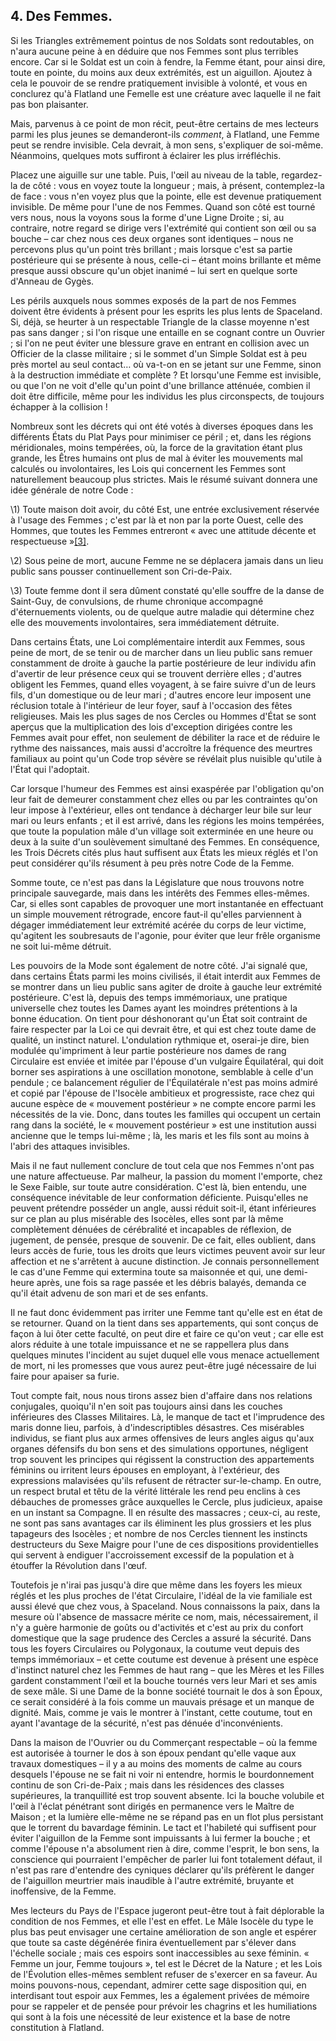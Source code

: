 ## 4. Des Femmes.

Si les Triangles extrêmement pointus de nos Soldats sont redoutables, on n'aura aucune peine à en déduire que nos Femmes sont plus terribles encore. Car si le Soldat est un coin à fendre, la Femme étant, pour ainsi dire, toute en pointe, du moins aux deux extrémités, est un aiguillon. Ajoutez à cela le pouvoir de se rendre pratiquement invisible à volonté, et vous en conclurez qu'à Flatland une Femelle est une créature avec laquelle il ne fait pas bon plaisanter.

Mais, parvenus à ce point de mon récit, peut-être certains de mes lecteurs parmi les plus jeunes se demanderont-ils *comment*, à Flatland, une Femme peut se rendre invisible. Cela devrait, à mon sens, s'expliquer de soi-même. Néanmoins, quelques mots suffiront à éclairer les plus irréfléchis.

Placez une aiguille sur une table. Puis, l'œil au niveau de la table, regardez-la de côté : vous en voyez toute la longueur ; mais, à présent, contemplez-la de face : vous n'en voyez plus que la pointe, elle est devenue pratiquement invisible. De même pour l'une de nos Femmes. Quand son côté est tourné vers nous, nous la voyons sous la forme d'une Ligne Droite ; si, au contraire, notre regard se dirige vers l'extrémité qui contient son œil ou sa bouche – car chez nous ces deux organes sont identiques – nous ne percevons plus qu'un point très brillant ; mais lorsque c'est sa partie postérieure qui se présente à nous, celle-ci – étant moins brillante et même presque aussi obscure qu'un objet inanimé – lui sert en quelque sorte d'Anneau de Gygès.

Les périls auxquels nous sommes exposés de la part de nos Femmes doivent être évidents à présent pour les esprits les plus lents de Spaceland. Si, déjà, se heurter à un respectable Triangle de la classe moyenne n'est pas sans danger ; si l'on risque une entaille en se cognant contre un Ouvrier ; si l'on ne peut éviter une blessure grave en entrant en collision avec un Officier de la classe militaire ; si le sommet d'un Simple Soldat est à peu près mortel au seul contact… où va-t-on en se jetant sur une Femme, sinon à la destruction immédiate et complète ? Et lorsqu'une Femme est invisible, ou que l'on ne voit d'elle qu'un point d'une brillance atténuée, combien il doit être difficile, même pour les individus les plus circonspects, de toujours échapper à la collision !

Nombreux sont les décrets qui ont été votés à diverses époques dans les différents États du Plat Pays pour minimiser ce péril ; et, dans les régions méridionales, moins tempérées, où, la force de la gravitation étant plus grande, les Êtres humains ont plus de mal à éviter les mouvements mal calculés ou involontaires, les Lois qui concernent les Femmes sont naturellement beaucoup plus strictes. Mais le résumé suivant donnera une idée générale de notre Code :

\1) Toute maison doit avoir, du côté Est, une entrée exclusivement réservée à l'usage des Femmes ; c'est par là et non par la porte Ouest, celle des Hommes, que toutes les Femmes entreront « avec une attitude décente et respectueuse »[[3]](#_ftn3).

\2) Sous peine de mort, aucune Femme ne se déplacera jamais dans un lieu public sans pousser continuellement son Cri-de-Paix.

\3) Toute femme dont il sera dûment constaté qu'elle souffre de la danse de Saint-Guy, de convulsions, de rhume chronique accompagné d'éternuements violents, ou de quelque autre maladie qui détermine chez elle des mouvements involontaires, sera immédiatement détruite.

Dans certains États, une Loi complémentaire interdit aux Femmes, sous peine de mort, de se tenir ou de marcher dans un lieu public sans remuer constamment de droite à gauche la partie postérieure de leur individu afin d'avertir de leur présence ceux qui se trouvent derrière elles ; d'autres obligent les Femmes, quand elles voyagent, à se faire suivre d'un de leurs fils, d'un domestique ou de leur mari ; d'autres encore leur imposent une réclusion totale à l'intérieur de leur foyer, sauf à l'occasion des fêtes religieuses. Mais les plus sages de nos Cercles ou Hommes d'État se sont aperçus que la multiplication des lois d'exception dirigées contre les Femmes avait pour effet, non seulement de débiliter la race et de réduire le rythme des naissances, mais aussi d'accroître la fréquence des meurtres familiaux au point qu'un Code trop sévère se révélait plus nuisible qu'utile à l'État qui l'adoptait.

Car lorsque l'humeur des Femmes est ainsi exaspérée par l'obligation qu'on leur fait de demeurer constamment chez elles ou par les contraintes qu'on leur impose à l'extérieur, elles ont tendance à décharger leur bile sur leur mari ou leurs enfants ; et il est arrivé, dans les régions les moins tempérées, que toute la population mâle d'un village soit exterminée en une heure ou deux à la suite d'un soulèvement simultané des Femmes. En conséquence, les Trois Décrets cités plus haut suffisent aux États les mieux réglés et l'on peut considérer qu'ils résument à peu près notre Code de la Femme.

Somme toute, ce n'est pas dans la Législature que nous trouvons notre principale sauvegarde, mais dans les intérêts des Femmes elles-mêmes. Car, si elles sont capables de provoquer une mort instantanée en effectuant un simple mouvement rétrograde, encore faut-il qu'elles parviennent à dégager immédiatement leur extrémité acérée du corps de leur victime, qu'agitent les soubresauts de l'agonie, pour éviter que leur frêle organisme ne soit lui-même détruit.

Les pouvoirs de la Mode sont également de notre côté. J'ai signalé que, dans certains États parmi les moins civilisés, il était interdit aux Femmes de se montrer dans un lieu public sans agiter de droite à gauche leur extrémité postérieure. C'est là, depuis des temps immémoriaux, une pratique universelle chez toutes les Dames ayant les moindres prétentions à la bonne éducation. On tient pour déshonorant qu'un État soit contraint de faire respecter par la Loi ce qui devrait être, et qui est chez toute dame de qualité, un instinct naturel. L'ondulation rythmique et, oserai-je dire, bien modulée qu'impriment à leur partie postérieure nos dames de rang Circulaire est enviée et imitée par l'épouse d'un vulgaire Équilatéral, qui doit borner ses aspirations à une oscillation monotone, semblable à celle d'un pendule ; ce balancement régulier de l'Équilatérale n'est pas moins admiré et copié par l'épouse de l'Isocèle ambitieux et progressiste, race chez qui aucune espèce de « mouvement postérieur » ne compte encore parmi les nécessités de la vie. Donc, dans toutes les familles qui occupent un certain rang dans la société, le « mouvement postérieur » est une institution aussi ancienne que le temps lui-même ; là, les maris et les fils sont au moins à l'abri des attaques invisibles.

Mais il ne faut nullement conclure de tout cela que nos Femmes n'ont pas une nature affectueuse. Par malheur, la passion du moment l'emporte, chez le Sexe Faible, sur toute autre considération. C'est là, bien entendu, une conséquence inévitable de leur conformation déficiente. Puisqu'elles ne peuvent prétendre posséder un angle, aussi réduit soit-il, étant inférieures sur ce plan au plus misérable des Isocèles, elles sont par là même complètement dénuées de cérébralité et incapables de réflexion, de jugement, de pensée, presque de souvenir. De ce fait, elles oublient, dans leurs accès de furie, tous les droits que leurs victimes peuvent avoir sur leur affection et ne s'arrêtent à aucune distinction. Je connais personnellement le cas d'une Femme qui extermina toute sa maisonnée et qui, une demi-heure après, une fois sa rage passée et les débris balayés, demanda ce qu'il était advenu de son mari et de ses enfants.

Il ne faut donc évidemment pas irriter une Femme tant qu'elle est en état de se retourner. Quand on la tient dans ses appartements, qui sont conçus de façon à lui ôter cette faculté, on peut dire et faire ce qu'on veut ; car elle est alors réduite à une totale impuissance et ne se rappellera plus dans quelques minutes l'incident au sujet duquel elle vous menace actuellement de mort, ni les promesses que vous aurez peut-être jugé nécessaire de lui faire pour apaiser sa furie.

Tout compte fait, nous nous tirons assez bien d'affaire dans nos relations conjugales, quoiqu'il n'en soit pas toujours ainsi dans les couches inférieures des Classes Militaires. Là, le manque de tact et l'imprudence des maris donne lieu, parfois, à d'indescriptibles désastres. Ces misérables individus, se fiant plus aux armes offensives de leurs angles aigus qu'aux organes défensifs du bon sens et des simulations opportunes, négligent trop souvent les principes qui régissent la construction des appartements féminins ou irritent leurs épouses en employant, à l'extérieur, des expressions malavisées qu'ils refusent de rétracter sur-le-champ. En outre, un respect brutal et têtu de la vérité littérale les rend peu enclins à ces débauches de promesses grâce auxquelles le Cercle, plus judicieux, apaise en un instant sa Compagne. Il en résulte des massacres ; ceux-ci, au reste, ne sont pas sans avantages car ils éliminent les plus grossiers et les plus tapageurs des Isocèles ; et nombre de nos Cercles tiennent les instincts destructeurs du Sexe Maigre pour l'une de ces dispositions providentielles qui servent à endiguer l'accroissement excessif de la population et à étouffer la Révolution dans l'œuf.

Toutefois je n'irai pas jusqu'à dire que même dans les foyers les mieux réglés et les plus proches de l'état Circulaire, l'idéal de la vie familiale est aussi élevé que chez vous, à Spaceland. Nous connaissons la paix, dans la mesure où l'absence de massacre mérite ce nom, mais, nécessairement, il n'y a guère harmonie de goûts ou d'activités et c'est au prix du confort domestique que la sage prudence des Cercles a assuré la sécurité. Dans tous les foyers Circulaires ou Polygonaux, la coutume veut depuis des temps immémoriaux – et cette coutume est devenue à présent une espèce d'instinct naturel chez les Femmes de haut rang – que les Mères et les Filles gardent constamment l'œil et la bouche tournés vers leur Mari et ses amis de sexe mâle. Si une Dame de la bonne société tournait le dos à son Époux, ce serait considéré à la fois comme un mauvais présage et un manque de dignité. Mais, comme je vais le montrer à l'instant, cette coutume, tout en ayant l'avantage de la sécurité, n'est pas dénuée d'inconvénients.

Dans la maison de l'Ouvrier ou du Commerçant respectable – où la femme est autorisée à tourner le dos à son époux pendant qu'elle vaque aux travaux domestiques – il y a au moins des moments de calme au cours desquels l'épouse ne se fait ni voir ni entendre, hormis le bourdonnement continu de son Cri-de-Paix ; mais dans les résidences des classes supérieures, la tranquillité est trop souvent absente. Ici la bouche volubile et l'œil à l'éclat pénétrant sont dirigés en permanence vers le Maître de Maison ; et la lumière elle-même ne se répand pas en un flot plus persistant que le torrent du bavardage féminin. Le tact et l'habileté qui suffisent pour éviter l'aiguillon de la Femme sont impuissants à lui fermer la bouche ; et comme l'épouse n'a absolument rien à dire, comme l'esprit, le bon sens, la conscience qui pourraient l'empêcher de parler lui font totalement défaut, il n'est pas rare d'entendre des cyniques déclarer qu'ils préfèrent le danger de l'aiguillon meurtrier mais inaudible à l'autre extrémité, bruyante et inoffensive, de la Femme.

Mes lecteurs du Pays de l'Espace jugeront peut-être tout à fait déplorable la condition de nos Femmes, et elle l'est en effet. Le Mâle Isocèle du type le plus bas peut envisager une certaine amélioration de son angle et espérer que toute sa caste dégénérée finira éventuellement par s'élever dans l'échelle sociale ; mais ces espoirs sont inaccessibles au sexe féminin. « Femme un jour, Femme toujours », tel est le Décret de la Nature ; et les Lois de l'Évolution elles-mêmes semblent refuser de s'exercer en sa faveur. Au moins pouvons-nous, cependant, admirer cette sage disposition qui, en interdisant tout espoir aux Femmes, les a également privées de mémoire pour se rappeler et de pensée pour prévoir les chagrins et les humiliations qui sont à la fois une nécessité de leur existence et la base de notre constitution à Flatland.

